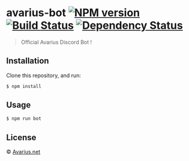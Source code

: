 # avarius-bot [![NPM version][npm-image]][npm-url] [![Build Status][travis-image]][travis-url] [![Dependency Status][daviddm-image]][daviddm-url]
> Official Avarius Discord Bot !

## Installation

Clone this repository, and run:
```sh
$ npm install
```

## Usage

```js
$ npm run bot
```
## License

 © [Avarius.net](Avarius.net)


[npm-image]: https://badge.fury.io/js/avarius-bot.svg
[npm-url]: https://npmjs.org/package/avarius-bot
[travis-image]: https://travis-ci.org/AvariusProject/avarius-bot.svg?branch=master
[travis-url]: https://travis-ci.org/AvariusProject/avarius-bot
[daviddm-image]: https://david-dm.org/AvariusProject/avarius-bot.svg?theme=shields.io
[daviddm-url]: https://david-dm.org/AvariusProject/avarius-bot
